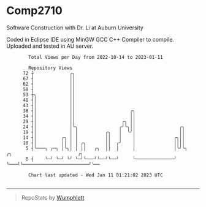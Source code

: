 # Comp2710
Software Construction with Dr. Li at Auburn University

Coded in Eclipse IDE using MinGW GCC C++ Compiler to compile.
Uploaded and tested in AU server.

```
        Total Views per Day from 2022-10-14 to 2023-01-11

        Repository Views
      72 ┼             ╭╮
      67 ┤             ││
      62 ┤             ││
      58 ┤             ││
      53 ┼╮            ││
      48 ┤│            ││
      43 ┤│            ││
      38 ┤│            ││                    ╭╮
      34 ┤│            ││                    ││
      29 ┤│            ││                 ╭╮ ││
      24 ┤│            │╰╮               ╭╯╰╮││                ╭╮
      19 ┤│            │ │          ╭╮   │  ╰╯│                ││
      14 ┤│         ╭╮ │ │          ││   │    │              ╭╮││
      10 ┤│         ││ │ │ ╭╮       ││  ╭╯    │              ││││
       5 ┤╰───╮ ╭─╮ │╰╮│ │ ││   ╭╮  ││  │     │              │╰╯╰╮   ╭╮                        ╭╮
       0 ┤    ╰─╯ ╰─╯ ╰╯ ╰─╯╰───╯╰──╯╰──╯     ╰──────────────╯   ╰───╯╰────────────────────────╯╰──

        Chart last updated - Wed Jan 11 01:21:02 2023 UTC
        
```

---

> RepoStats by [Wumphlett](https://github.com/Wumphlett)
